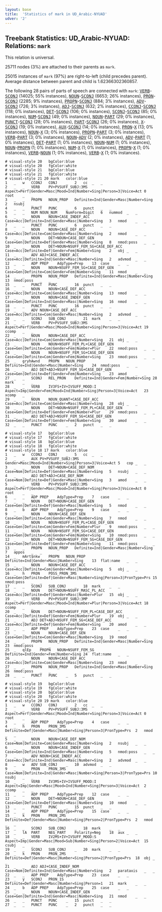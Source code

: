 ```yaml
---
layout: base
title:  'Statistics of mark in UD_Arabic-NYUAD'
udver: '2'
---
```


## Treebank Statistics: UD_Arabic-NYUAD: Relations: `mark`

This relation is universal.

25711 nodes (3%) are attached to their parents as `mark`.

25015 instances of `mark` (97%) are right-to-left (child precedes parent).
Average distance between parent and child is 1.62366302360857.

The following 28 pairs of parts of speech are connected with `mark`: <tt><a href="ar_nyuad-pos-VERB.html">VERB</a></tt>-<tt><a href="ar_nyuad-pos-SCONJ.html">SCONJ</a></tt> (14025; 55% instances), <tt><a href="ar_nyuad-pos-NOUN.html">NOUN</a></tt>-<tt><a href="ar_nyuad-pos-SCONJ.html">SCONJ</a></tt> (6653; 26% instances), <tt><a href="ar_nyuad-pos-PRON.html">PRON</a></tt>-<tt><a href="ar_nyuad-pos-SCONJ.html">SCONJ</a></tt> (2285; 9% instances), <tt><a href="ar_nyuad-pos-PROPN.html">PROPN</a></tt>-<tt><a href="ar_nyuad-pos-SCONJ.html">SCONJ</a></tt> (884; 3% instances), <tt><a href="ar_nyuad-pos-ADV.html">ADV</a></tt>-<tt><a href="ar_nyuad-pos-SCONJ.html">SCONJ</a></tt> (726; 3% instances), <tt><a href="ar_nyuad-pos-ADJ.html">ADJ</a></tt>-<tt><a href="ar_nyuad-pos-SCONJ.html">SCONJ</a></tt> (632; 2% instances), <tt><a href="ar_nyuad-pos-CCONJ.html">CCONJ</a></tt>-<tt><a href="ar_nyuad-pos-SCONJ.html">SCONJ</a></tt> (118; 0% instances), <tt><a href="ar_nyuad-pos-DET.html">DET</a></tt>-<tt><a href="ar_nyuad-pos-SCONJ.html">SCONJ</a></tt> (106; 0% instances), <tt><a href="ar_nyuad-pos-SCONJ.html">SCONJ</a></tt>-<tt><a href="ar_nyuad-pos-SCONJ.html">SCONJ</a></tt> (85; 0% instances), <tt><a href="ar_nyuad-pos-NUM.html">NUM</a></tt>-<tt><a href="ar_nyuad-pos-SCONJ.html">SCONJ</a></tt> (49; 0% instances), <tt><a href="ar_nyuad-pos-NOUN.html">NOUN</a></tt>-<tt><a href="ar_nyuad-pos-PART.html">PART</a></tt> (29; 0% instances), <tt><a href="ar_nyuad-pos-PUNCT.html">PUNCT</a></tt>-<tt><a href="ar_nyuad-pos-SCONJ.html">SCONJ</a></tt> (28; 0% instances), <tt><a href="ar_nyuad-pos-PART.html">PART</a></tt>-<tt><a href="ar_nyuad-pos-SCONJ.html">SCONJ</a></tt> (26; 0% instances), <tt><a href="ar_nyuad-pos-X.html">X</a></tt>-<tt><a href="ar_nyuad-pos-SCONJ.html">SCONJ</a></tt> (19; 0% instances), <tt><a href="ar_nyuad-pos-AUX.html">AUX</a></tt>-<tt><a href="ar_nyuad-pos-SCONJ.html">SCONJ</a></tt> (14; 0% instances), <tt><a href="ar_nyuad-pos-PRON.html">PRON</a></tt>-<tt><a href="ar_nyuad-pos-X.html">X</a></tt> (13; 0% instances), <tt><a href="ar_nyuad-pos-NOUN.html">NOUN</a></tt>-<tt><a href="ar_nyuad-pos-X.html">X</a></tt> (3; 0% instances), <tt><a href="ar_nyuad-pos-PROPN.html">PROPN</a></tt>-<tt><a href="ar_nyuad-pos-PART.html">PART</a></tt> (3; 0% instances), <tt><a href="ar_nyuad-pos-VERB.html">VERB</a></tt>-<tt><a href="ar_nyuad-pos-PART.html">PART</a></tt> (3; 0% instances), <tt><a href="ar_nyuad-pos-NOUN.html">NOUN</a></tt>-<tt><a href="ar_nyuad-pos-ADV.html">ADV</a></tt> (2; 0% instances), <tt><a href="ar_nyuad-pos-ADV.html">ADV</a></tt>-<tt><a href="ar_nyuad-pos-PART.html">PART</a></tt> (1; 0% instances), <tt><a href="ar_nyuad-pos-DET.html">DET</a></tt>-<tt><a href="ar_nyuad-pos-PART.html">PART</a></tt> (1; 0% instances), <tt><a href="ar_nyuad-pos-NOUN.html">NOUN</a></tt>-<tt><a href="ar_nyuad-pos-NUM.html">NUM</a></tt> (1; 0% instances), <tt><a href="ar_nyuad-pos-NOUN.html">NOUN</a></tt>-<tt><a href="ar_nyuad-pos-PROPN.html">PROPN</a></tt> (1; 0% instances), <tt><a href="ar_nyuad-pos-NUM.html">NUM</a></tt>-<tt><a href="ar_nyuad-pos-X.html">X</a></tt> (1; 0% instances), <tt><a href="ar_nyuad-pos-PROPN.html">PROPN</a></tt>-<tt><a href="ar_nyuad-pos-X.html">X</a></tt> (1; 0% instances), <tt><a href="ar_nyuad-pos-VERB.html">VERB</a></tt>-<tt><a href="ar_nyuad-pos-NOUN.html">NOUN</a></tt> (1; 0% instances), <tt><a href="ar_nyuad-pos-VERB.html">VERB</a></tt>-<tt><a href="ar_nyuad-pos-X.html">X</a></tt> (1; 0% instances).


~~~ conllu
# visual-style 20	bgColor:blue
# visual-style 20	fgColor:white
# visual-style 21	bgColor:blue
# visual-style 21	fgColor:white
# visual-style 21 20 mark	color:blue
1	_	w	CCONJ	CONJ	_	2	cc	_	_
2	_	_	VERB	PV+PVSUFF_SUBJ:3MS	Aspect=Perf|Gender=Masc|Mood=Ind|Number=Sing|Person=3|Voice=Act	0	root	_	_
3	_	_	PROPN	NOUN_PROP	Definite=Ind|Gender=Masc|Number=Sing	2	nsubj	_	_
4	_	_	PUNCT	PUNC	_	6	punct	_	_
5	_	_	NUM	NOUN_NUM	NumForm=Digit	6	nummod	_	_
6	_	_	NOUN	NOUN+CASE_INDEF_ACC	Case=Acc|Definite=Ind|Gender=Masc|Number=Sing	3	nmod	_	_
7	_	_	PUNCT	PUNC	_	6	punct	_	_
8	_	_	NOUN	NOUN+CASE_DEF_ACC	Case=Acc|Definite=Com|Gender=Masc|Number=Sing	2	nmod	_	_
9	_	_	NOUN	DET+NOUN+CASE_DEF_GEN	Case=Gen|Definite=Def|Gender=Masc|Number=Sing	8	nmod:poss	_	_
10	_	_	NOUN	DET+NOUN+NSUFF_FEM_SG+CASE_DEF_ACC	Case=Acc|Definite=Def|Gender=Fem|Number=Sing	2	obj	_	_
11	_	_	ADV	ADJ+CASE_INDEF_ACC	Case=Acc|Definite=Ind|Gender=Masc|Number=Sing	2	advmod	_	_
12	_	_	ADP	PREP	AdpType=Prep	13	case	_	_
13	_	_	NOUN	NOUN+NSUFF_FEM_SG+CASE_DEF_GEN	Case=Gen|Definite=Com|Gender=Fem|Number=Sing	11	nmod	_	_
14	_	_	PROPN	NOUN_PROP	Definite=Ind|Gender=Masc|Number=Sing	13	nmod:poss	_	_
15	_	_	PUNCT	PUNC	_	16	punct	_	_
16	_	_	NOUN	NOUN+CASE_DEF_ACC	Case=Acc|Definite=Com|Gender=Masc|Number=Sing	13	nmod	_	_
17	_	_	NOUN	NOUN+CASE_INDEF_GEN	Case=Gen|Definite=Ind|Gender=Masc|Number=Sing	16	nmod	_	_
18	_	_	PUNCT	PUNC	_	16	punct	_	_
19	_	_	ADV	NOUN+CASE_DEF_ACC	Case=Acc|Definite=Com|Gender=Masc|Number=Sing	2	advmod	_	_
20	_	_	SCONJ	SUB_CONJ	_	21	mark	_	_
21	_	_	VERB	PV+PVSUFF_SUBJ:3MS	Aspect=Perf|Gender=Masc|Mood=Ind|Number=Sing|Person=3|Voice=Act	19	ccomp	_	_
22	_	_	NOUN	NOUN+CASE_DEF_ACC	Case=Acc|Definite=Com|Gender=Masc|Number=Sing	21	obj	_	_
23	_	_	NOUN	NOUN+NSUFF_FEM_PL+CASE_DEF_GEN	Case=Gen|Definite=Com|Gender=Fem|Number=Plur	22	nmod:poss	_	_
24	_	_	NOUN	NOUN+NSUFF_FEM_SG+CASE_DEF_GEN	Case=Gen|Definite=Com|Gender=Fem|Number=Sing	23	nmod:poss	_	_
25	_	gryhAwnd	PROPN	NOUN_PROP	Definite=Ind|Gender=Masc|Number=Sing	24	nmod:poss	_	_
26	_	_	ADJ	DET+ADJ+NSUFF_FEM_SG+CASE_DEF_GEN	Case=Gen|Definite=Def|Gender=Fem|Number=Sing	23	amod	_	_
27	_	_	SCONJ	REL_PRON	Definite=Ind|Gender=Fem|Number=Sing	28	mark	_	_
28	_	_	VERB	IV3FS+IV+IVSUFF_MOOD:I	Aspect=Imp|Gender=Fem|Mood=Ind|Number=Sing|Person=3|Voice=Act	23	xcomp	_	_
29	_	_	NOUN	NOUN_QUANT+CASE_DEF_ACC	Case=Acc|Definite=Com|Gender=Masc|Number=Sing	28	obj	_	_
30	_	_	NOUN	DET+NOUN+NSUFF_FEM_PL+CASE_DEF_GEN	Case=Gen|Definite=Def|Gender=Fem|Number=Plur	29	nmod:poss	_	_
31	_	_	ADJ	DET+ADJ+NSUFF_FEM_SG+CASE_DEF_GEN	Case=Gen|Definite=Def|Gender=Fem|Number=Sing	30	amod	_	_
32	_	_	PUNCT	PUNC	_	2	punct	_	_

~~~


~~~ conllu
# visual-style 17	bgColor:blue
# visual-style 17	fgColor:white
# visual-style 18	bgColor:blue
# visual-style 18	fgColor:white
# visual-style 18 17 mark	color:blue
1	_	w	CCONJ	CONJ	_	5	cc	_	_
2	_	_	AUX	PV+PVSUFF_SUBJ:3MS	Gender=Masc|Mood=Ind|Number=Sing|Person=3|Voice=Act	5	cop	_	_
3	_	_	NOUN	DET+NOUN+CASE_DEF_NOM	Case=Nom|Definite=Def|Gender=Masc|Number=Sing	5	nsubj	_	_
4	_	_	ADJ	DET+ADJ+CASE_DEF_NOM	Case=Nom|Definite=Def|Gender=Masc|Number=Sing	3	amod	_	_
5	_	_	VERB	PV+PVSUFF_SUBJ:3MS	Aspect=Perf|Gender=Masc|Mood=Ind|Number=Sing|Person=3|Voice=Act	0	root	_	_
6	_	_	ADP	PREP	AdpType=Prep	7	case	_	_
7	_	_	NOUN	DET+NOUN+CASE_DEF_GEN	Case=Gen|Definite=Def|Gender=Masc|Number=Sing	5	nmod	_	_
8	_	b	ADP	PREP	AdpType=Prep	9	case	_	_
9	_	_	NOUN	NOUN+CASE_DEF_GEN	Case=Gen|Definite=Com|Gender=Masc|Number=Sing	7	nmod	_	_
10	_	_	NOUN	NOUN+NSUFF_FEM_PL+CASE_DEF_GEN	Case=Gen|Definite=Com|Gender=Fem|Number=Plur	9	nmod:poss	_	_
11	_	_	NOUN	NOUN+NSUFF_FEM_SG+CASE_DEF_GEN	Case=Gen|Definite=Com|Gender=Fem|Number=Sing	10	nmod:poss	_	_
12	_	_	NOUN	DET+NOUN+NSUFF_FEM_SG+CASE_DEF_GEN	Case=Gen|Definite=Def|Gender=Fem|Number=Sing	11	nmod:poss	_	_
13	_	_	PROPN	NOUN_PROP	Definite=Ind|Gender=Masc|Number=Sing	7	appos	_	_
14	_	mArt$nkw	PROPN	NOUN_PROP	Definite=Ind|Gender=Masc|Number=Sing	13	flat:name	_	_
15	_	_	NOUN	NOUN+CASE_DEF_ACC	Case=Acc|Definite=Com|Gender=Masc|Number=Sing	5	obj	_	_
16	_	h	PRON	POSS_PRON_3MS	Case=Gen|Definite=Def|Gender=Masc|Number=Sing|Person=3|PronType=Prs	15	nmod:poss	_	_
17	_	_	SCONJ	SUB_CONJ	_	18	mark	_	_
18	_	_	NOUN	DET+NOUN+NSUFF_MASC_PL_ACC	Case=Acc|Definite=Def|Gender=Masc|Number=Plur	15	obj	_	_
19	_	_	VERB	PV+PVSUFF_SUBJ:3MP	Aspect=Perf|Gender=Masc|Mood=Ind|Number=Plur|Person=3|Voice=Act	18	ccomp	_	_
20	_	_	NOUN	DET+NOUN+NSUFF_FEM_PL+CASE_DEF_ACC	Case=Acc|Definite=Def|Gender=Fem|Number=Plur	19	obj	_	_
21	_	_	ADJ	DET+ADJ+NSUFF_FEM_SG+CASE_DEF_ACC	Case=Acc|Definite=Def|Gender=Fem|Number=Sing	20	amod	_	_
22	_	_	ADP	PREP	AdpType=Prep	23	case	_	_
23	_	_	NOUN	NOUN+CASE_DEF_GEN	Case=Gen|Definite=Com|Gender=Masc|Number=Sing	19	nmod	_	_
24	_	_	PROPN	NOUN_PROP	Definite=Ind|Gender=Masc|Number=Sing	23	nmod:poss	_	_
25	_	qlEp	PROPN	NOUN+NSUFF_FEM_SG	Definite=Ind|Gender=Fem|Number=Sing	24	flat:name	_	_
26	_	_	NOUN	NOUN+CASE_DEF_ACC	Case=Acc|Definite=Com|Gender=Masc|Number=Sing	23	nmod	_	_
27	_	_	PROPN	NOUN_PROP	Definite=Ind|Gender=Masc|Number=Sing	26	nmod:poss	_	_
28	_	_	PUNCT	PUNC	_	5	punct	_	_

~~~


~~~ conllu
# visual-style 19	bgColor:blue
# visual-style 19	fgColor:white
# visual-style 20	bgColor:blue
# visual-style 20	fgColor:white
# visual-style 20 19 mark	color:blue
1	_	w	CCONJ	CONJ	_	2	cc	_	_
2	_	_	VERB	PV+PVSUFF_SUBJ:3MS	Aspect=Perf|Gender=Masc|Mood=Ind|Number=Sing|Person=3|Voice=Act	0	root	_	_
3	_	_	ADP	PREP	AdpType=Prep	4	case	_	_
4	_	h	PRON	PRON_3MS	Definite=Def|Gender=Masc|Number=Sing|Person=3|PronType=Prs	2	nmod	_	_
5	_	_	NOUN	NOUN+CASE_DEF_NOM	Case=Nom|Definite=Com|Gender=Masc|Number=Sing	2	nsubj	_	_
6	_	_	NOUN	NOUN+CASE_INDEF_GEN	Case=Gen|Definite=Ind|Gender=Masc|Number=Sing	5	nmod:poss	_	_
7	_	_	ADV	NOUN+CASE_INDEF_ACC	Case=Acc|Definite=Ind|Gender=Masc|Number=Sing	2	advmod	_	_
8	_	w	ADV	SUB_CONJ	_	10	advmod	_	_
9	_	_	PRON	PRON_3MS	Case=Nom|Definite=Ind|Gender=Masc|Number=Sing|Person=3|PronType=Prs	10	nsubj	_	_
10	_	_	VERB	IV3MS+IV+IVSUFF_MOOD:I	Aspect=Imp|Gender=Masc|Mood=Ind|Number=Sing|Person=3|Voice=Act	2	ccomp	_	_
11	_	_	ADP	PREP	AdpType=Prep	12	case	_	_
12	_	_	NOUN	DET+NOUN+CASE_DEF_GEN	Case=Gen|Definite=Def|Gender=Masc|Number=Sing	10	nmod	_	_
13	_	_	PUNCT	PUNC	_	15	punct	_	_
14	_	_	ADP	PREP	AdpType=Prep	15	case	_	_
15	_	k	PRON	PRON_2MS	Definite=Def|Gender=Masc|Number=Sing|Person=2|PronType=Prs	2	nmod	_	_
16	_	_	SCONJ	SUB_CONJ	_	18	mark	_	_
17	_	lA	PART	NEG_PART	Polarity=Neg	18	aux	_	_
18	_	_	VERB	IV2MS+IV+IVSUFF_MOOD:S	Aspect=Imp|Gender=Masc|Mood=Sub|Number=Sing|Person=2|Voice=Act	15	csubj	_	_
19	_	_	SCONJ	SUB_CONJ	_	20	mark	_	_
20	_	k	PRON	PRON_2MS	Definite=Def|Gender=Masc|Number=Sing|Person=2|PronType=Prs	18	obj	_	_
21	_	_	ADJ	ADJ+CASE_INDEF_NOM	Case=Nom|Definite=Ind|Gender=Masc|Number=Sing	2	parataxis	_	_
22	_	_	ADP	PREP	AdpType=Prep	23	case	_	_
23	_	y	SCONJ	PRON_1S	Definite=Def|Gender=Masc|Number=Sing|Person=1	21	mark	_	_
24	_	b	ADP	PREP	AdpType=Prep	25	case	_	_
25	_	_	NOUN	NOUN+CASE_INDEF_GEN	Case=Gen|Definite=Ind|Gender=Masc|Number=Sing	21	nmod	_	_
26	_	_	PUNCT	PUNC	_	15	punct	_	_
27	_	_	PUNCT	PUNC	_	2	punct	_	_

~~~


